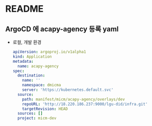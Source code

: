 # README

## ArgoCD 에 acapy-agency 등록 yaml

- 로컬, 개발 환경

  ```yaml
  apiVersion: argoproj.io/v1alpha1
  kind: Application
  metadata:
    name: acapy-agency
  spec:
    destination:
      name: ''
      namespace: dmicma
      server: 'https://kubernetes.default.svc'
    source:
      path: manifest/micm/acapy-agency/overlays/dev
      repoURL: 'http://18.220.186.237:9000/lgu-did/infra.git'
      targetRevision: HEAD
    sources: []
    project: micm-dev
  ```
